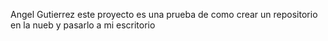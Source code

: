 Angel Gutierrez
este proyecto es una prueba de como crear un repositorio en la nueb y pasarlo a mi escritorio